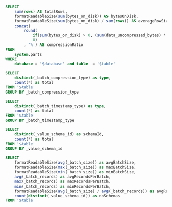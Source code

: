 ```sql table_info
SELECT
    sum(rows) AS totalRows,
    formatReadableSize(sum(bytes_on_disk)) AS bytesOnDisk,
    formatReadableSize(sum(bytes_on_disk) / sum(rows)) AS averageRowSize,
    concat(
        round(
            if(sum(bytes_on_disk) > 0, (sum(data_uncompressed_bytes) * 100 / sum(bytes_on_disk)) - 100, 0), 
            0)
        , '%') AS compressionRatio
FROM
    system.parts
WHERE
    database = '$database' and table  = '$table'
```

```sql compression_type
SELECT
    distinct(_batch_compression_type) as type,
    count(*) as total
FROM '$table'
GROUP BY _batch_compression_type
```

```sql timestamp_type
SELECT
    distinct(_batch_timestamp_type) as type,
    count(*) as total
FROM '$table'
GROUP BY _batch_timestamp_type
```

```sql by_schema
SELECT
    distinct(_value_schema_id) as schemaId,
    count(*) as total
FROM '$table'
GROUP BY _value_schema_id
```

```sql batch 
SELECT
    formatReadableSize(avg(_batch_size)) as avgBatchSize,
    formatReadableSize(max(_batch_size)) as maxBatchSize,
    formatReadableSize(min(_batch_size)) as minBatchSize,
    avg(_batch_records) as avgRecordsPerBatch,
    max(_batch_records) as maxRecordsPerBatch,
    min(_batch_records) as minRecordsPerBatch,
    formatReadableSize(avg(_batch_size) / avg(_batch_records)) as avgRecordSize,
    count(distinct(_value_schema_id)) as nbSchemas
FROM '$table'
```

<Flex>
    <Statistic
            data={table_info}
            title='Total Rows'
            value=totalRows
        >
    </Statistic>
    <Statistic
        data={batch}
        title='Average record size'
        value=avgRecordSize
    >
    </Statistic>
    <Statistic
            data={table_info}
            title='Bytes On Disk'
            value=bytesOnDisk
        >
    </Statistic>
</Flex>
<Flex>
    <Statistic
            data={table_info}
            title='Average Row size'
            value=averageRowSize
        >
    </Statistic>
    <Statistic
            data={table_info}
            title='Compression Ratio'
            value=compressionRatio
        >
    </Statistic>
</Flex>


<Flex>
    <Statistic
            data={batch}
            title='Avg batch size'
            value=avgBatchSize
        >
    </Statistic>
    <Statistic
            data={batch}
            title='Max batch size'
            value=maxBatchSize
        >
    </Statistic>
    <Statistic
            data={batch}
            title='Min batch size'
            value=minBatchSize
        >
    </Statistic>
</Flex>

<Flex>
    <Statistic
            data={batch}
            title='Avg records per batch'
            value=avgRecordsPerBatch
        >
    </Statistic>
    <Statistic
            data={batch}
            title='Max records per batch'
            value=maxRecordsPerBatch
        >
    </Statistic>
    <Statistic
            data={batch}
            title='Min records per batch'
            value=minRecordsPerBatch
        >
    </Statistic>
</Flex>


<Statistic
        data={batch}
        title='Nb schemas'
        value=nbSchemas
    >
</Statistic>

<Flex>
    <DataTable value={compression_type}></DataTab>
    <DataTable value={timestamp_type}></DataTab>
    <DataTable value={by_schema}></DataTab>
</Flex>
